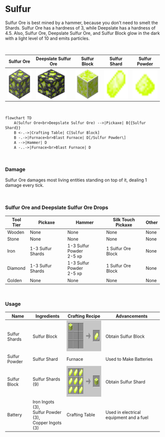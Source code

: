 # Sulfur

Sulfur Ore is best mined by a hammer, because you don't need to smelt the Shards.
Sulfur Ore has a hardness of 3, while Deepslate has a hardness of 4.5.
Also, Sulfur Ore,  Deepslate Sulfur Ore, and Sulfur Block glow in the dark with a light level of 10 and emits particles.

<br>

| Sulfur Ore                                                                 | Deepslate Sulfur Ore                                                                           | Sulfur Block                                                                   | Sulfur Shard                                                                   | Sulfur Powder                                                                    |
|----------------------------------------------------------------------------|------------------------------------------------------------------------------------------------|--------------------------------------------------------------------------------|--------------------------------------------------------------------------------|----------------------------------------------------------------------------------|
| <img src="./img/sulfur_ore.png" alt="Sulfur Ore" height="100" width="100"> | <img src="./img/deepslate_sulfur_ore.png" alt="Deepslate Sulfur Ore" height="100" width="100"> | <img src="./img/sulfur_block.png" alt="Sulfur Block" height="100" width="100"> | <img src="./img/sulfur_shard.png" alt="Sulfur Shard" height="100" width="100"> | <img src="./img/sulfur_powder.png" alt="Sulfur Powder" height="100" width="100"> |

<br>

```mermaid
flowchart TD
    A(Sulfur Ore<br>Deepslate Sulfur Ore) -->|Pickaxe| B{{Sulfur Shard}}
    B <-.->|Crafting Table| C[Sulfur Block]
    B -.->|Furnace<br>Blast Furnace| D[/Sulfur Powder\]
    A -->|Hammer| D
    A -..->|Furnace<br>Blast Furnace| D
```
<br>

### Damage 

Sulfur Ore damages most living entities standing on top of it, dealing 1 damage every tick.

<br>

### Sulfur Ore and Deepslate Sulfur Ore Drops

| Tool Tier | Pickaxe           | Hammer                       | Silk Touch Pickaxe  | Other |
|-----------|-------------------|------------------------------|---------------------|-------|
| Wooden    | None              | None                         | None                | None  |
| Stone     | None              | None                         | None                | None  |
| Iron      | 1-3 Sulfur Shards | 1-3 Sulfur Powder<br/>2-5 xp | 1 Sulfur Ore Block  | None  |
| Diamond   | 1-3 Sulfur Shards | 1-3 Sulfur Powder<br/>2-5 xp | 1 Sulfur Ore Block  | None  |
| Golden    | None              | None                         | None                | None  |

<br>

### Usage

| Name          | Ingredients                                                     | Crafting Recipe                                                        | Advancements                            |
|---------------|-----------------------------------------------------------------|------------------------------------------------------------------------|-----------------------------------------|
| Sulfur Shards | Sulfur Block                                                    | <img src="./img/recipe_sulfur_2.png" alt="Sulfur Recipe" height="100"> | Obtain Sulfur Block                     |
| Sulfur Powder | Sulfur Shard                                                    | Furnace                                                                | Used to Make Batteries                  |
| Sulfur Block  | Sulfur Shards (9)                                               | <img src="./img/recipe_sulfur_1.png" alt="Sulfur Recipe" height="100"> | Obtain Sulfur Shard                     |
| Battery       | Iron Ingots (3),<br/> Sulfur Powder (3),<br/> Copper Ingots (3) | Crafting Table                                                         | Used in electrical equipment and a fuel |
